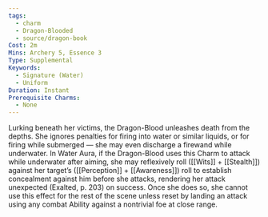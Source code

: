 ```yaml
---
tags:
  - charm
  - Dragon-Blooded
  - source/dragon-book
Cost: 2m
Mins: Archery 5, Essence 3
Type: Supplemental
Keywords:
  - Signature (Water)
  - Uniform
Duration: Instant
Prerequisite Charms:
  - None
---
```

Lurking beneath her victims, the Dragon-Blood unleashes death from the depths. She ignores penalties for firing into water or similar liquids, or for firing while submerged — she may even discharge a firewand while underwater. In Water Aura, if the Dragon-Blood uses this Charm to attack while underwater after aiming, she may reflexively roll ([[Wits]] + [[Stealth]]) against her target’s ([[Perception]] + [[Awareness]]) roll to establish concealment against him before she attacks, rendering her attack unexpected (Exalted, p. 203) on success. Once she does so, she cannot use this effect for the rest of the scene unless reset by landing an attack using any combat Ability against a nontrivial foe at close range.